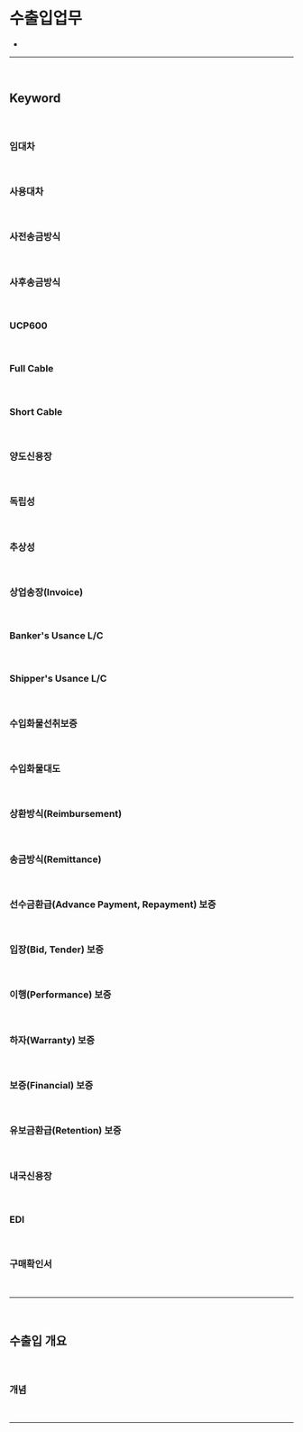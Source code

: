 # 수출입업무
> 
* 

<hr>
<br>

## Keyword 
#### 

<br>

### 임대차

<br>

### 사용대차

<br>

### 사전송금방식

<br>

### 사후송금방식

<br>

### UCP600

<br>

### Full Cable

<br>

### Short Cable

<br>

### 양도신용장

<br>

### 독립성

<br>

### 추상성

<br>

### 상업송장(Invoice)

<br>

### Banker's Usance L/C

<br>

### Shipper's Usance L/C

<br>

### 수입화물선취보증

<br>

### 수입화물대도

<br>

### 상환방식(Reimbursement)

<br>

### 송금방식(Remittance)

<br>

### 선수금환급(Advance Payment, Repayment) 보증

<br>

### 입장(Bid, Tender) 보증

<br>

### 이행(Performance) 보증

<br>

### 하자(Warranty) 보증

<br>

### 보증(Financial) 보증

<br>

### 유보금환급(Retention) 보증 

<br>

### 내국신용장 

<br>

### EDI

<br>

### 구매확인서 

<br>
<hr>
<br>

## 수출입 개요
#### 

<br>

### 개념

<br>
<hr>
<br>

